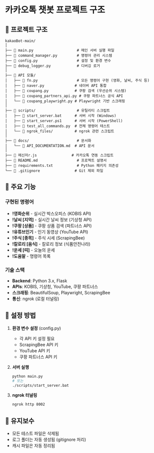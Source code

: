 # 카카오톡 챗봇 프로젝트 구조

## 📁 프로젝트 구조

```
kakaoBot-main/
│
├── 📄 main.py                    # 메인 서버 실행 파일
├── 📄 command_manager.py         # 명령어 관리 시스템
├── 📄 config.py                  # 설정 및 환경 변수
├── 📄 debug_logger.py            # 디버깅 로거
│
├── 📂 API 모듈/
│   ├── 📄 fn.py                  # 모든 명령어 구현 (영화, 날씨, 주식 등)
│   ├── 📄 naver.py              # 네이버 API 통합
│   ├── 📄 coupang.py            # 쿠팡 검색 (우선순위 시스템)
│   ├── 📄 coupang_partners_api.py # 쿠팡 파트너스 공식 API
│   └── 📄 coupang_playwright.py # Playwright 기반 스크래핑
│
├── 📂 scripts/                   # 유틸리티 스크립트
│   ├── 📄 start_server.bat      # 서버 시작 (Windows)
│   ├── 📄 start_server.ps1      # 서버 시작 (PowerShell)
│   ├── 📄 test_all_commands.py  # 전체 명령어 테스트
│   └── 📂 ngrok_files/          # ngrok 관련 스크립트
│
├── 📂 docs/                      # 문서화
│   └── 📄 API_DOCUMENTATION.md  # API 문서
│
├── 📄 메신저r.js                # 카카오톡 연동 스크립트
├── 📄 README.md                  # 프로젝트 설명서
├── 📄 requirements.txt           # Python 패키지 의존성
└── 📄 .gitignore                # Git 제외 파일

```

## 🚀 주요 기능

### 구현된 명령어
- **!영화순위** - 실시간 박스오피스 (KOBIS API)
- **!날씨 [지역]** - 실시간 날씨 정보 (기상청 API)
- **!쿠팡 [상품]** - 쿠팡 상품 검색 (파트너스 API)
- **!유튜브인기** - 인기 동영상 (YouTube API)
- **!주식 [종목]** - 주식 시세 (ScrapingBee)
- **!칼로리 [음식]** - 칼로리 정보 (식품안전나라)
- **!운세 [띠]** - 오늘의 운세
- **!도움말** - 명령어 목록

### 기술 스택
- **Backend**: Python 3.x, Flask
- **APIs**: KOBIS, 기상청, YouTube, 쿠팡 파트너스
- **스크래핑**: BeautifulSoup, Playwright, ScrapingBee
- **통신**: ngrok (로컬 터널링)

## 📝 설정 방법

1. **환경 변수 설정** (config.py)
   - 각 API 키 설정 필요
   - ScrapingBee API 키
   - YouTube API 키
   - 쿠팡 파트너스 API 키

2. **서버 실행**
   ```bash
   python main.py
   # 또는
   ./scripts/start_server.bat
   ```

3. **ngrok 터널링**
   ```bash
   ngrok http 8002
   ```

## 🔧 유지보수

- 모든 테스트 파일은 삭제됨
- 로그 폴더는 자동 생성됨 (gitignore 처리)
- 캐시 파일은 자동 정리됨